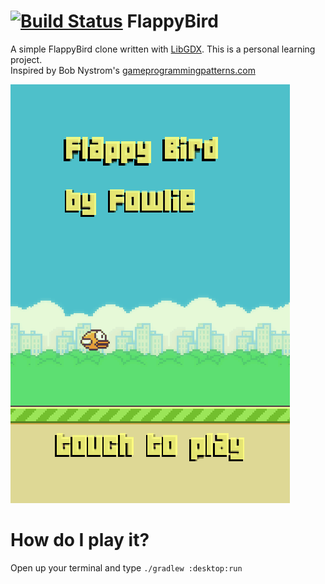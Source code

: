 [![Build Status](https://travis-ci.org/fowlie/flappybird.svg?branch=master)](https://travis-ci.org/fowlie/flappybird)
FlappyBird
==========

A simple FlappyBird clone written with [LibGDX](https://libgdx.badlogicgames.com/). This is a personal learning project.<br/>
Inspired by Bob Nystrom's [gameprogrammingpatterns.com](http://gameprogrammingpatterns.com/)

![Screenshot 1](screenshots/screencast.gif)

# How do I play it?
Open up your terminal and type ```./gradlew :desktop:run```
